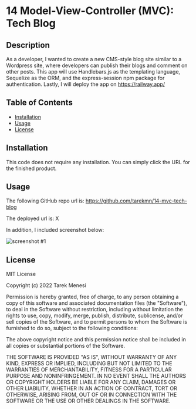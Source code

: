 # 14 Model-View-Controller (MVC): Tech Blog

## Description

As a developer, I wanted to create a new CMS-style blog site similar to a Wordpress site, where developers can publish their blogs and comment on other posts. This app will use Handlebars.js as the templating language, Sequelize as the ORM, and the express-session npm package for authentication. Lastly, I will deploy the app on https://railway.app/

## Table of Contents

- [Installation](#installation)
- [Usage](#usage)
- [License](#license)

## Installation

This code does not require any installation. You can simply click the URL for the finished product.

## Usage

The following GitHub repo url is:
https://github.com/tarekmn/14-mvc-tech-blog

The deployed url is:
X

In addition, I included screenshot below:

![screenshot #1](X)

## License

MIT License

Copyright (c) 2022 Tarek Menesi

Permission is hereby granted, free of charge, to any person obtaining a copy
of this software and associated documentation files (the "Software"), to deal
in the Software without restriction, including without limitation the rights
to use, copy, modify, merge, publish, distribute, sublicense, and/or sell
copies of the Software, and to permit persons to whom the Software is
furnished to do so, subject to the following conditions:

The above copyright notice and this permission notice shall be included in all
copies or substantial portions of the Software.

THE SOFTWARE IS PROVIDED "AS IS", WITHOUT WARRANTY OF ANY KIND, EXPRESS OR
IMPLIED, INCLUDING BUT NOT LIMITED TO THE WARRANTIES OF MERCHANTABILITY,
FITNESS FOR A PARTICULAR PURPOSE AND NONINFRINGEMENT. IN NO EVENT SHALL THE
AUTHORS OR COPYRIGHT HOLDERS BE LIABLE FOR ANY CLAIM, DAMAGES OR OTHER
LIABILITY, WHETHER IN AN ACTION OF CONTRACT, TORT OR OTHERWISE, ARISING FROM,
OUT OF OR IN CONNECTION WITH THE SOFTWARE OR THE USE OR OTHER DEALINGS IN THE
SOFTWARE.

```

```
